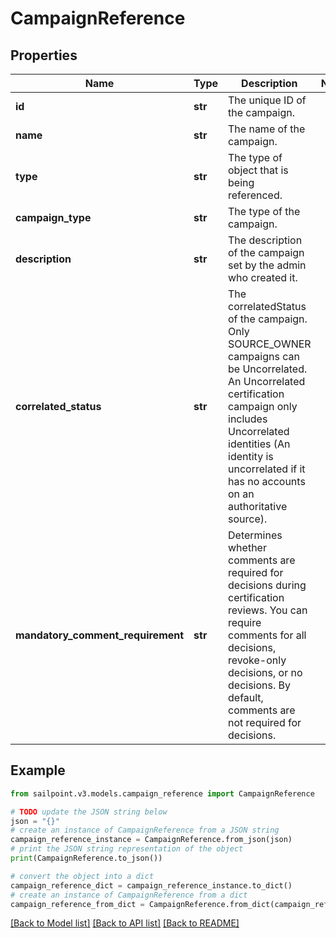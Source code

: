# CampaignReference


## Properties

Name | Type | Description | Notes
------------ | ------------- | ------------- | -------------
**id** | **str** | The unique ID of the campaign. | 
**name** | **str** | The name of the campaign. | 
**type** | **str** | The type of object that is being referenced. | 
**campaign_type** | **str** | The type of the campaign. | 
**description** | **str** | The description of the campaign set by the admin who created it. | 
**correlated_status** | **str** | The correlatedStatus of the campaign. Only SOURCE_OWNER campaigns can be Uncorrelated. An Uncorrelated certification campaign only includes Uncorrelated identities (An identity is uncorrelated if it has no accounts on an authoritative source). | 
**mandatory_comment_requirement** | **str** | Determines whether comments are required for decisions during certification reviews. You can require comments for all decisions, revoke-only decisions, or no decisions. By default, comments are not required for decisions. | 

## Example

```python
from sailpoint.v3.models.campaign_reference import CampaignReference

# TODO update the JSON string below
json = "{}"
# create an instance of CampaignReference from a JSON string
campaign_reference_instance = CampaignReference.from_json(json)
# print the JSON string representation of the object
print(CampaignReference.to_json())

# convert the object into a dict
campaign_reference_dict = campaign_reference_instance.to_dict()
# create an instance of CampaignReference from a dict
campaign_reference_from_dict = CampaignReference.from_dict(campaign_reference_dict)
```
[[Back to Model list]](../README.md#documentation-for-models) [[Back to API list]](../README.md#documentation-for-api-endpoints) [[Back to README]](../README.md)


